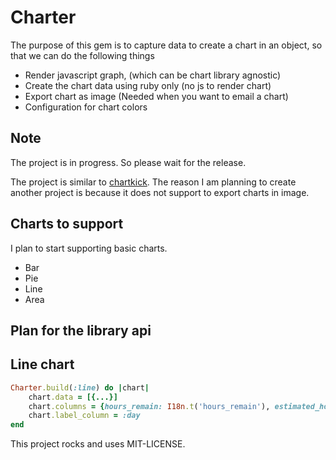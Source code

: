 Charter
=======
The purpose of this gem is to capture data to create a chart in an object, so that we can do the following things

- Render javascript graph, (which can be chart library agnostic)
- Create the chart data using ruby only (no js to render chart)
- Export chart as image (Needed when you want to email a chart)
- Configuration for chart colors

Note
----
The project is in progress. So please wait for the release.

The project is similar to [chartkick](http://chartkick.com/). The reason I am planning to create another project 
is because it does not support to export charts in image.
  
Charts to support
-----------------
I plan to start supporting basic charts.
- Bar
- Pie
- Line
- Area

Plan for the library api
------------------------

Line chart
----------
```ruby
Charter.build(:line) do |chart|
    chart.data = [{...}]
    chart.columns = {hours_remain: I18n.t('hours_remain'), estimated_hours_remain: I18n.t('hours_estimated')}
    chart.label_column = :day
end
```

This project rocks and uses MIT-LICENSE.